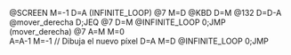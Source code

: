 @SCREEN
M=-1
D=A
(INFINITE_LOOP)
@7
M=D
@KBD
D=M
@132
D=D-A
@mover_derecha
D;JEQ
@7
D=M
@INFINITE_LOOP 
0;JMP 
(mover_derecha)
@7
A=M
M=0    
A=A-1
M=-1         // Dibuja el nuevo píxel
D=A
M=D
@INFINITE_LOOP
0;JMP
